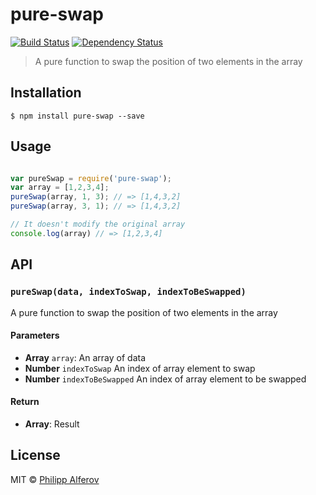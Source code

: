 # pure-swap
[![Build Status][travis-image]][travis-url] [![Dependency Status][depstat-image]][depstat-url]

> A pure function to swap the position of two elements in the array

## Installation
```
$ npm install pure-swap --save
```

## Usage
```js

var pureSwap = require('pure-swap');
var array = [1,2,3,4];
pureSwap(array, 1, 3); // => [1,4,3,2]
pureSwap(array, 3, 1); // => [1,4,3,2]

// It doesn't modify the original array
console.log(array) // => [1,2,3,4]

```
## API
### `pureSwap(data, indexToSwap, indexToBeSwapped)`
A pure function to swap the position of two elements in the array

#### Parameters
- **Array** `array`: An array of data
- **Number** `indexToSwap` An index of array element to swap
- **Number** `indexToBeSwapped` An index of array element to be swapped

#### Return
- **Array**: Result

## License

MIT © [Philipp Alferov](https://github.com/alferov)

[travis-url]: https://travis-ci.org/alferov/pure-swap
[travis-image]: https://img.shields.io/travis/alferov/pure-swap.svg?style=flat-square

[depstat-url]: https://david-dm.org/alferov/pure-swap
[depstat-image]: https://david-dm.org/alferov/pure-swap.svg?style=flat-square
